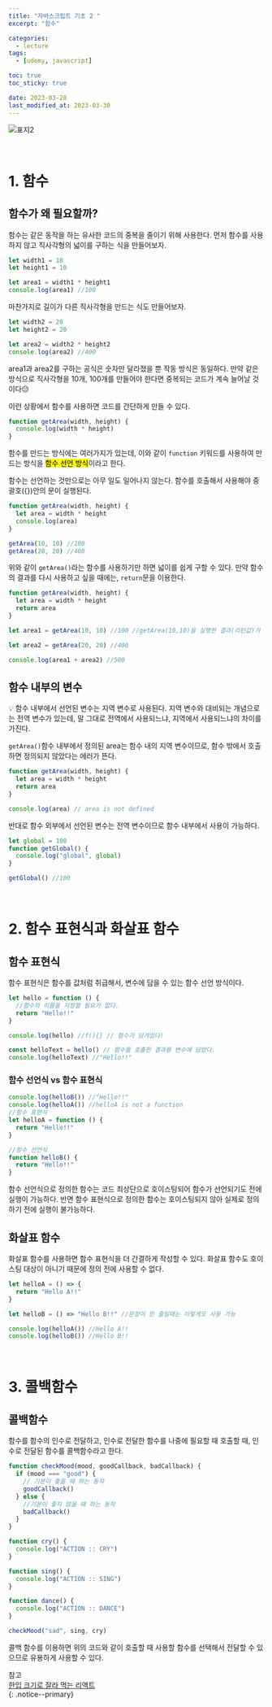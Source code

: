 ```yaml
---
title: "자바스크립트 기초 2 "
excerpt: "함수"

categories:
  - lecture
tags:
  - [udemy, javascript]

toc: true
toc_sticky: true

date: 2023-03-28
last_modified_at: 2023-03-30
---
```


![표지2](https://user-images.githubusercontent.com/110877564/228703063-12aade7b-a367-48ce-a104-6528c35e6b02.png)

<br/>

# 1. 함수

## 함수가 왜 필요할까?

함수는 같은 동작을 하는 유사한 코드의 중복을 줄이기 위해 사용한다. 먼저 함수를 사용하지 않고 직사각형의 넓이를 구하는 식을 만들어보자.

```javascript
let width1 = 10
let height1 = 10

let area1 = width1 * height1
console.log(area1) //100
```

마찬가지로 길이가 다른 직사각형을 만드는 식도 만들어보자.

```javascript
let width2 = 20
let height2 = 20

let area2 = width2 * height2
console.log(area2) //400
```

area1과 area2를 구하는 공식은 숫자만 달라졌을 뿐 작동 방식은 동일하다. 만약 같은 방식으로 직사각형을 10개, 100개를 만들어야 한다면 중복되는 코드가 계속 늘어날 것이다😔

이런 상황에서 함수를 사용하면 코드를 간단하게 만들 수 있다.

```javascript
function getArea(width, height) {
  console.log(width * height)
}
```

함수를 만드는 방식에는 여러가지가 있는데, 이와 같이 `function` 키워드를 사용하여 만드는 방식을 <mark>함수 선언 방식</mark>이라고 한다.

함수는 선언하는 것만으로는 아무 일도 일어나지 않는다. 함수를 호출해서 사용해야 중괄호({})안의 문이 실행된다.

```javascript
function getArea(width, height) {
  let area = width * height
  console.log(area)
}

getArea(10, 10) //100
getArea(20, 20) //400
```

위와 같이 `getArea()`라는 함수를 사용하기만 하면 넓이를 쉽게 구할 수 있다. 만약 함수의 결과를 다시 사용하고 싶을 때에는, `return`문을 이용한다.

```javascript
function getArea(width, height) {
  let area = width * height
  return area
}

let area1 = getArea(10, 10) //100 //getArea(10,10)을 실행한 결과(리턴값)가 area1에 저장된다.

let area2 = getArea(20, 20) //400

console.log(area1 + area2) //500
```

## 함수 내부의 변수

💡 함수 내부에서 선언된 변수는 지역 변수로 사용된다. 지역 변수와 대비되는 개념으로는 전역 변수가 있는데, 말 그대로 전역에서 사용되느냐, 지역에서 사용되느냐의 차이를 가진다.

`getArea()`함수 내부에서 정의된 area는 함수 내의 지역 변수이므로, 함수 밖에서 호출하면 정의되지 않았다는 에러가 뜬다.

```javascript
function getArea(width, height) {
  let area = width * height
  return area
}

console.log(area) // area is not defined
```

반대로 함수 외부에서 선언된 변수는 전역 변수이므로 함수 내부에서 사용이 가능하다.

```javascript
let global = 100
function getGlobal() {
  console.log("global", global)
}

getGlobal() //100
```

<br/>

# 2. 함수 표현식과 화살표 함수

## 함수 표현식

함수 표현식은 함수를 값처럼 취급해서, 변수에 담을 수 있는 함수 선언 방식이다.

```javascript
let hello = function () {
  //함수의 이름을 지정할 필요가 없다.
  return "Hello!!"
}

console.log(hello) //f(){} // 함수가 담겨있다!

const helloText = hello() // 함수를 호출한 결과를 변수에 담았다.
console.log(helloText) //"Hello!!"
```

### 함수 선언식 vs 함수 표현식

```javascript
console.log(helloB()) //"Hello!!"
console.log(helloA()) //helloA is not a function
//함수 표현식
let helloA = function () {
  return "Hello!!"
}

//함수 선언식
function helloB() {
  return "Hello!!"
}
```

함수 선언식으로 정의한 함수는 코드 최상단으로 호이스팅되어 함수가 선언되기도 전에 실행이 가능하다. 반면 함수 표현식으로 정의한 함수는 호이스팅되지 않아 실제로 정의하기 전에 실행이 불가능하다.

## 화살표 함수

화살표 함수를 사용하면 함수 표현식을 더 간결하게 작성할 수 있다. 화살표 함수도 호이스팅 대상이 아니기 때문에 정의 전에 사용할 수 없다.

```javascript
let helloA = () => {
  return "Hello A!!"
}

let helloB = () => "Hello B!!" //문장이 한 줄일때는 이렇게도 사용 가능

console.log(helloA()) //Hello A!!
console.log(helloB()) //Hello B!!
```

<br/>

# 3. 콜백함수

## 콜백함수

함수를 함수의 인수로 전달하고, 인수로 전달한 함수를 나중에 필요할 때 호출할 때, 인수로 전달된 함수를 콜백함수라고 한다.

```javascript
function checkMood(mood, goodCallback, badCallback) {
  if (mood === "good") {
    // 기분이 좋을 때 하는 동작
    goodCallback()
  } else {
    //기분이 좋지 않을 때 하는 동작
    badCallback()
  }
}

function cry() {
  console.log("ACTION :: CRY")
}

function sing() {
  console.log("ACTION :: SING")
}

function dance() {
  console.log("ACTION :: DANCE")
}

checkMood("sad", sing, cry)
```

콜백 함수를 이용하면 위의 코드와 같이 호출할 때 사용할 함수를 선택해서 전달할 수 있으므로 유용하게 사용할 수 있다.

참고 <br/>
[한입 크기로 잘라 먹는 리액트](https://www.udemy.com/course/winterlood-react-basic/) <br/>
{: .notice--primary}
